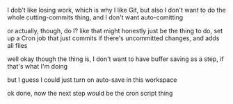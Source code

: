 I dob't like losing work, which is why I like Git, but also I don't want to do the whole cutting-commits thing, and I don't want auto-comitting

or actually, though, do I? like that might honestly just be the thing to do, set up a Cron job that just commits if there's uncommitted changes, and adds all files

well okay though the thing is, I don't want to have buffer saving as a step, if that's what I'm doing

but I guess I could just turn on auto-save in this workspace

ok done, now the next step would be the cron script thing
